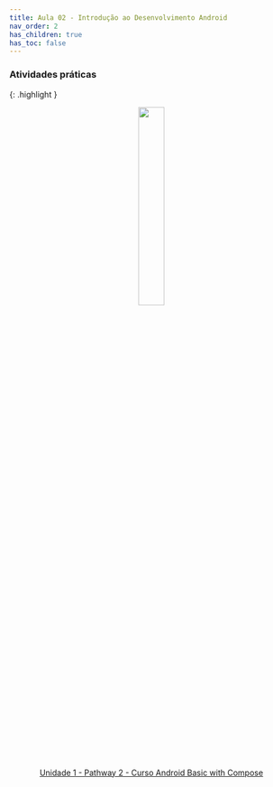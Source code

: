 ```yaml
---
title: Aula 02 - Introdução ao Desenvolvimento Android
nav_order: 2
has_children: true
has_toc: false
---
```



### Atividades práticas

{: .highlight }
<p style="text-align: center">
    <a href="https://developer.android.com/courses/pathways/android-basics-compose-unit-1-pathway-2" target="_blank">
        <img src="https://developers.google.com/profile/badges/playlists/android/android-basics-compose-unit-1-pathway-2/badge.svg" style="width: 30%">
        <br>Unidade 1 - Pathway 2 - Curso Android Basic with Compose 
    </a>
</p>

